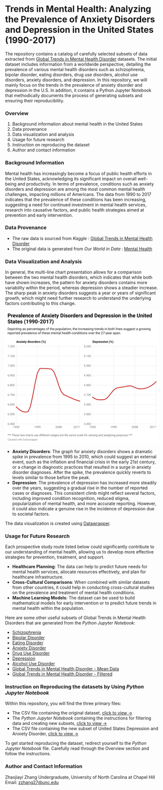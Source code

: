 # Trends in Mental Health: Analyzing the Prevalence of Anxiety Disorders and Depression in the United States (1990-2017)
The repository contains a catalog of carefully selected subsets of data extracted from [Global Trends in Mental Health Disorder](https://www.kaggle.com/datasets/thedevastator/uncover-global-trends-in-mental-health-disorder) datasets. The initial dataset includes information from a worldwide perspective, detailing the prevalence of various mental health disorders such as schizophrenia, bipolar disorder, eating disorders, drug use disorders, alcohol use disorders, anxiety disorders, and depression. In this repository, we will mainly focus on the trends in the prevalence of anxiety disorder and depression in the U.S. In addition, it contains a Python Jupyter Notebook that methodically documents the process of generating subsets and ensuring their reproducibility. 

### Overview
1. Background information about mental health in the United States
2. Data provenance
3. Data visualization and analysis
4. Usage for future research
5. Instruction on reproducing the dataset
6. Author and contact information

### Background Information
Mental health has increasingly become a focus of public health efforts in the United States, acknowledging its significant impact on overall well-being and productivity. In terms of prevalence, conditions such as anxiety disorders and depression are among the most common mental health challenges, impacting millions of Americans. The data from 1990 to 2017 indicates that the prevalence of these conditions has been increasing, suggesting a need for continued investment in mental health services, research into causative factors, and public health strategies aimed at prevention and early intervention.

### Data Provenance
- The raw data is sourced from _Kaggle_ :
[Global Trends in Mental Health Disorder
](https://www.kaggle.com/datasets/thedevastator/uncover-global-trends-in-mental-health-disorder)
- The original data is generated from _Our World in Data_ : [Mental Health](https://ourworldindata.org/mental-health)

### Data Visualization and Analysis

In general, the multi-line chart presentation allows for a comparison between the two mental health disorders, which indicates that while both have shown increases, the pattern for anxiety disorders contains more variability within the period, whereas depression shows a steadier increase. The sharp peak in anxiety disorders suggests a year or years of significant growth, which might need further research to understand the underlying factors contributing to this change.

![data-viz](https://github.com/zzhang2027/Anxiety_Depression_U.S./blob/main/data_visual/Prevalence_of_Anxiety_Depression_U.S..png)

- __Anxiety Disorders__: The graph for anxiety disorders shows a dramatic spike in prevalence from 1995 to 2010, which could suggest an external event, such as the inflation and financial crisis in the early 21st century, or a change in diagnostic practices that resulted in a surge in anxiety disorder diagnoses. After the spike, the prevalence quickly reverts to levels similar to those before the peak.
- __Depression__: The prevalence of depression has increased more steadily over the years, suggesting a gradual rise in the number of reported cases or diagnoses. This consistent climb might reflect several factors, including improved condition recognition, reduced stigma, popularization of mental health, and more accurate reporting. However, it could also indicate a genuine rise in the incidence of depression due to societal factors.

The data visualization is created using [Datawrapper](https://www.datawrapper.de/). 

### Usage for Future Research

Each prospective study route listed below could significantly contribute to our understanding of mental health,  allowing us to develop more effective strategies for prevention, treatment, and support.
- **Healthcare Planning**: The data can help to predict future needs for mental health services, allocate resources effectively, and plan for healthcare infrastructure.
- **Cross-Cultural Comparisons**: When combined with similar datasets from other countries, it could help in conducting cross-cultural studies on the prevalence and treatment of mental health conditions.
- **Machine Learning Models**: The dataset can be used to build mathematical models for early intervention or to predict future trends in mental health within the population.

Here are some other useful subsets of Global Trends in Mental Health Disorders that are generated from the _Python Jupyter Notebook_:
- [Schizophrenia](https://github.com/zzhang2027/Anxiety_Depression_U.S./blob/main/csv/Schizophrenia.csv)
- [Bipolar Disorder](https://github.com/zzhang2027/Anxiety_Depression_U.S./blob/main/csv/Bipolar_Disorder.csv)
- [Eating Disorder](https://github.com/zzhang2027/Anxiety_Depression_U.S./blob/main/csv/Eating_Disorder.csv)
- [Anxiety Disorder](https://github.com/zzhang2027/Anxiety_Depression_U.S./blob/main/csv/Anxiety_Disorder.csv)
- [Drug Use Disorder](https://github.com/zzhang2027/Anxiety_Depression_U.S./blob/main/csv/Drug_Use_Disorder.csv)
- [Depression](https://github.com/zzhang2027/Anxiety_Depression_U.S./blob/main/csv/Depression.csv)
- [Alcohol Use Disorder](https://github.com/zzhang2027/Anxiety_Depression_U.S./blob/main/csv/Alcohol_Use_Disorder.csv)
- [Global Trends in Mental Health Disorder - Mean Data](https://github.com/zzhang2027/Anxiety_Depression_U.S./blob/main/csv/Mean_Data.csv)
- [Global Trends in Mental Health Disorder - Filtered](https://github.com/zzhang2027/Anxiety_Depression_U.S./blob/main/csv/filtered.csv)

  
### Instruction on Reproducing the datasets by Using _Python Jupyter Notebook_
Within this repository, you will find the three primary files:
- The CSV file containing the original dataset, [click to view ->](https://github.com/zzhang2027/Anxiety_Depression_U.S./blob/main/Mental%20health%20Depression%20disorder%20Data.csv)
- The _Python Jupyter Notebook_ containing the instructions for filtering data and creating new subsets, [click to view ->](https://github.com/zzhang2027/Anxiety_Depression_U.S./blob/main/Zhang_unit_project.ipynb)
- The CSV file containing the new subset of United States Depression and Anxiety Disorder, [click to view ->](https://github.com/zzhang2027/Anxiety_Depression_U.S./blob/main/US_Anxiety_Depression.csv)

To get started reproducing the dataset, redirect yourself to the _Python Jupyter Notebook_ file. Carefully read through the Overview section and follow the instructions. 

### Author and Contact Information
Zhaojiayi Zhang
Undergraduate, University of North Carolina at Chapel Hill
Email: zzhang27@unc.edu
